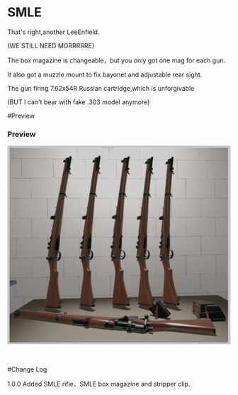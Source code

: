 # SMLE

That's right,another LeeEnfield.

(WE STILL NEED MORRRRRE)

The box magazine is changeable，but you only got one mag for each gun.

It also got a muzzle mount to fix bayonet and adjustable rear sight.

The gun firing 7.62x54R Russian cartridge,which is unforgivable

(BUT I can't bear with fake .303 model anymore)
&nbsp;

#Preview

### Preview
![Alt Text](https://raw.githubusercontent.com/JerryAr-offline/SMLE/main/IMGs/view.png)

&nbsp;

#Change Log

1.0.0 Added SMLE rifle、SMLE box magazine and stripper clip.
